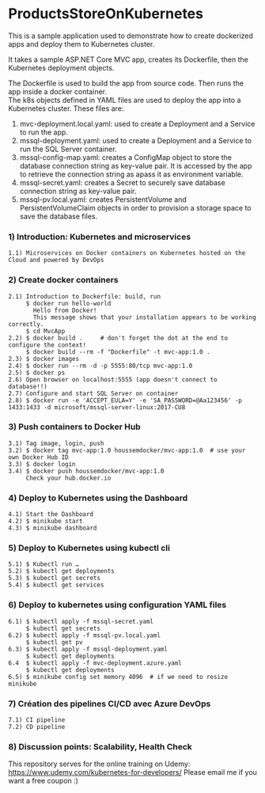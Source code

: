 # ProductsStoreOnKubernetes

This is a sample application used to demonstrate how to create dockerized apps and deploy them to Kubernetes cluster.  

It takes a sample ASP.NET Core MVC app, creates its Dockerfile, then the Kubernetes deployment objects.  

The Dockerfile is used to build the app from source code. Then runs the app inside a docker container.  
The k8s objects defined in YAML files are used to deploy the app into a Kubernetes cluster. These files are:  
1) mvc-deployment.local.yaml: used to create a Deployment and a Service to run the app.  
2) mssql-deployment.yaml: used to create a Deployment and a Service to run the SQL Server container.  
3) mssql-config-map.yaml: creates a ConfigMap object to store the database connection string as key-value pair. It is accessed by the app to retrieve the connection string as apass it as environment variable.  
4) mssql-secret.yaml: creates a Secret to securely save database connection string as key-value pair.  
5) mssql-pv.local.yaml: creates PersistentVolume and PersistentVolumeClaim objects in order to provision a storage space to save the database files.  

### 1) Introduction: Kubernetes and microservices

    1.1) Microservices on Docker containers on Kubernetes hosted on the Cloud and powered by DevOps
	
### 2) Create docker containers  
	
    2.1) Introduction to Dockerfile: build, run  
         $ docker run hello-world  
           Hello from Docker!  
           This message shows that your installation appears to be working correctly.  
         $ cd MvcApp  
	2.2) $ docker build .     # don't forget the dot at the end to configure the context!  
         $ docker build --rm -f "Dockerfile" -t mvc-app:1.0 .   
	2.3) $ docker images  
	2.4) $ docker run --rm -d -p 5555:80/tcp mvc-app:1.0   
	2.5) $ docker ps  
	2.6) Open browser on localhost:5555 (app doesn't connect to database!!)  
	2.7) Configure and start SQL Server on container  
	2.8) $ docker run -e 'ACCEPT_EULA=Y' -e 'SA_PASSWORD=@Aa123456' -p 1433:1433 -d microsoft/mssql-server-linux:2017-CU8  
	
### 3) Push containers to Docker Hub  
	
    3.1) Tag image, login, push  
	3.2) $ docker tag mvc-app:1.0 houssemdocker/mvc-app:1.0  # use your own Docker Hub ID  
	3.3) $ docker login  
	3.4) $ docker push houssemdocker/mvc-app:1.0  
         Check your hub.docker.io
	
### 4) Deploy to Kubernetes using the Dashboard  
	
    4.1) Start the Dashboard  
	4.2) $ minikube start  
	4.3) $ minikube dashboard  
	
### 5) Deploy to Kubernetes using kubectl cli  
	
    5.1) $ Kubectl run …  
	5.2) $ kubectl get deployments  
	5.3) $ kubectl get secrets  
	5.4) $ kubectl get services  
	
### 6) Deploy to kubernetes using configuration YAML files  

	6.1) $ kubectl apply -f mssql-secret.yaml  
		 $ kubectl get secrets   
	6.2) $ kubectl apply -f mssql-pv.local.yaml  
		 $ kubectl get pv  
	6.3) $ kubectl apply -f mssql-deployment.yaml  
		 $ kubectl get deployments  
	6.4  $ kubectl apply -f mvc-deployment.azure.yaml  
		 $ kubectl get deployments  
	6.5) $ minikube config set memory 4096  # if we need to resize minikube
	
### 7) Création des pipelines CI/CD avec Azure DevOps   

	7.1) CI pipeline  
	7.2) CD pipeline  
	
### 8) Discussion points: Scalability, Health Check  


This repository serves for the online training on Udemy:   https://www.udemy.com/kubernetes-for-developers/
Please email me if you want a free coupon :)  
